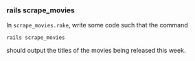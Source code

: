 

### rails scrape_movies

In `scrape_movies.rake`, write some code such that the command

```
rails scrape_movies
```

should output the titles of the movies being released this week.
